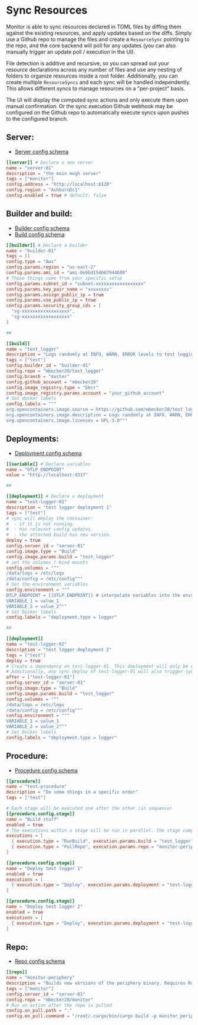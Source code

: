 # Sync Resources

Monitor is able to sync resources declared in TOML files by diffing them against the existing resources, 
and apply updates based on the diffs. Simply use a Github repo to manage the files and create a `ResourceSync` pointing to the repo,
and the core backend will poll for any updates (you can also manually trigger an update poll / execution in the UI).

File detection is additive and recursive, so you can spread out your resource declarations across any number of files
and use any nesting of folders to organize resources inside a root folder. Additionally, you can create multiple `ResourceSyncs`
and each sync will be handled independently. This allows different syncs to manage resources on a "per-project" basis.

The UI will display the computed sync actions and only execute them upon manual confirmation.
Or the sync execution Github webhook may be configured on the Github repo to
automatically execute syncs upon pushes to the configured branch.

## Server:

- [Server config schema](https://docs.rs/monitor_client/latest/monitor_client/entities/server/struct.ServerConfig.html)

```toml
[[server]] # Declare a new server
name = "server-01"
description = "the main mogh server"
tags = ["monitor"]
config.address = "http://localhost:8120"
config.region = "AshburnDc1"
config.enabled = true # default: false
```

## Builder and build:

- [Builder config schema](https://docs.rs/monitor_client/latest/monitor_client/entities/builder/struct.BuilderConfig.html)
- [Build config schema](https://docs.rs/monitor_client/latest/monitor_client/entities/build/struct.BuildConfig.html)

```toml
[[builder]] # Declare a builder
name = "builder-01"
tags = []
config.type = "Aws"
config.params.region = "us-east-2"
config.params.ami_id = "ami-0e9bd154667944680"
# These things come from your specific setup
config.params.subnet_id = "subnet-xxxxxxxxxxxxxxxxxx"
config.params.key_pair_name = "xxxxxxxx"
config.params.assign_public_ip = true
config.params.use_public_ip = true
config.params.security_group_ids = [
  "sg-xxxxxxxxxxxxxxxxxx",
  "sg-xxxxxxxxxxxxxxxxxx"
]

##

[[build]]
name = "test_logger"
description = "Logs randomly at INFO, WARN, ERROR levels to test logging setups"
tags = ["test"]
config.builder_id = "builder-01"
config.repo = "mbecker20/test_logger"
config.branch = "master"
config.github_account = "mbecker20"
config.image_registry.type = "Ghcr"
config.image_registry.params.account = "your_github_account"
# Set docker labels
config.labels = """
org.opencontainers.image.source = https://github.com/mbecker20/test_logger
org.opencontainers.image.description = Logs randomly at INFO, WARN, ERROR levels to test logging setups
org.opencontainers.image.licenses = GPL-3.0"""
```

## Deployments:

- [Deployment config schema](https://docs.rs/monitor_client/latest/monitor_client/entities/deployment/struct.DeploymentConfig.html)

```toml
[[variable]] # Declare variables
name = "OTLP_ENDPOINT"
value = "http://localhost:4317"

##

[[deployment]] # Declare a deployment
name = "test-logger-01"
description = "test logger deployment 1"
tags = ["test"]
# sync will deploy the container: 
#  - if it is not running.
#  - has relevant config updates.
#  - the attached build has new version.
deploy = true
config.server_id = "server-01"
config.image.type = "Build"
config.image.params.build = "test_logger"
# set the volumes / bind mounts
config.volumes = """
/data/logs = /etc/logs
/data/config = /etc/config"""
# Set the environment variables
config.environment = """
OTLP_ENDPOINT = [[OTLP_ENDPOINT]] # interpolate variables into the envs. (they also support comments using '#')
VARIABLE_1 = value_1
VARIABLE_2 = value_2"""
# Set Docker labels
config.labels = "deployment.type = logger"

##

[[deployment]]
name = "test-logger-02"
description = "test logger deployment 2"
tags = ["test"]
deploy = true
# Create a dependency on test-logger-01. This deployment will only be deployed after test-logger-01 is deployed.
# Additionally, any sync deploy of test-logger-01 will also trigger sync deploy of this deployment.
after = ["test-logger-01"]
config.server_id = "server-01"
config.image.type = "Build"
config.image.params.build = "test_logger"
config.volumes = """
/data/logs = /etc/logs
/data/config = /etc/config"""
config.environment = """
VARIABLE_1 = value_1
VARIABLE_2 = value_2"""
# Set Docker labels
config.labels = "deployment.type = logger"
```

## Procedure:

- [Procedure config schema](https://docs.rs/monitor_client/latest/monitor_client/entities/procedure/struct.ProcedureConfig.html)

```toml
[[procedure]]
name = "test-procedure"
description = "Do some things in a specific order"
tags = ["test"]

# Each stage will be executed one after the other (in sequence)
[[procedure.config.stage]]
name = "Build stuff"
enabled = true
# The executions within a stage will be run in parallel. The stage completes when all executions finish.
executions = [
  { execution.type = "RunBuild", execution.params.build = "test_logger", enabled = true },
  { execution.type = "PullRepo", execution.params.repo = "monitor-periphery", enabled = true },
]

[[procedure.config.stage]]
name = "Deploy test logger 1"
enabled = true
executions = [
  { execution.type = "Deploy", execution.params.deployment = "test-logger-01", enabled = true }
]

[[procedure.config.stage]]
name = "Deploy test logger 2"
enabled = true
executions = [
  { execution.type = "Deploy", execution.params.deployment = "test-logger-02", enabled = true }
]
```

## Repo:

- [Repo config schema](https://docs.rs/monitor_client/latest/monitor_client/entities/repo/struct.RepoConfig.html)

```toml
[[repo]]
name = "monitor-periphery"
description = "Builds new versions of the periphery binary. Requires Rust installed on the host."
tags = ["monitor"]
config.server_id = "server-01"
config.repo = "mbecker20/monitor"
# Run an action after the repo is pulled
config.on_pull.path = "."
config.on_pull.command = "/root/.cargo/bin/cargo build -p monitor_periphery --release && cp ./target/release/periphery /root/periphery"
```
